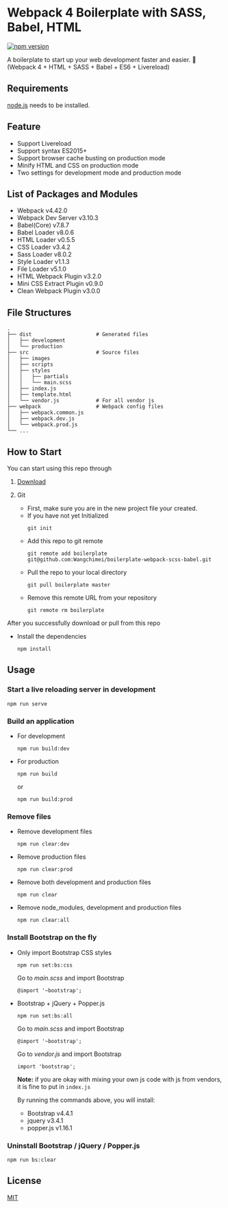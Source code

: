 # Webpack 4 Boilerplate with SASS, Babel, HTML

[![npm version](https://badge.fury.io/js/webpack_scss_babel_boilerplate.svg)](https://badge.fury.io/js/webpack_scss_babel_boilerplate)

A boilerplate to start up your web development faster and easier. :rocket:  
(Webpack 4 + HTML + SASS + Babel + ES6 + Livereload)

## Requirements

[node.js](https://nodejs.org/en) needs to be installed.

## Feature

- Support Livereload
- Support syntax ES2015+
- Support browser cache busting on production mode
- Minify HTML and CSS on production mode
- Two settings for development mode and production mode

## List of Packages and Modules

- Webpack v4.42.0
- Webpack Dev Server v3.10.3
- Babel(Core) v7.8.7
- Babel Loader v8.0.6
- HTML Loader v0.5.5
- CSS Loader v3.4.2
- Sass Loader v8.0.2
- Style Loader v1.1.3
- File Loader v5.1.0
- HTML Webpack Plugin v3.2.0
- Mini CSS Extract Plugin v0.9.0
- Clean Webpack Plugin v3.0.0

## File Structures

    .
    ├── dist                     # Generated files
    │   ├── development
    │   └── production
    ├── src                      # Source files
    │   ├── images
    │   ├── scripts
    │   ├── styles
    │   │   ├── partials
    │   │   └── main.scss
    │   ├── index.js
    │   ├── template.html
    │   └── vendor.js            # For all vendor js
    ├── webpack                  # Webpack config files
    │   ├── webpack.common.js
    │   ├── webpack.dev.js
    │   └── webpack.prod.js
    └── ...

## How to Start

You can start using this repo through

1. [Download](https://github.com/Wangchimei/boilerplate-webpack-scss-babel/archive/master.zip)

2. Git

   - First, make sure you are in the new project file your created.
   - If you have not yet Initialized
     ```
     git init
     ```
   - Add this repo to git remote
     ```
     git remote add boilerplate git@github.com:Wangchimei/boilerplate-webpack-scss-babel.git
     ```
   - Pull the repo to your local directory
     ```
     git pull boilerplate master
     ```
   - Remove this remote URL from your repository
     ```
     git remote rm boilerplate
     ```

After you successfully download or pull from this repo

- Install the dependencies

  ```
  npm install
  ```

## Usage

### Start a live reloading server in development

```
npm run serve
```

### Build an application

- For development
  ```
  npm run build:dev
  ```
- For production
  ```
  npm run build
  ```
  or
  ```
  npm run build:prod
  ```

### Remove files

- Remove development files
  ```
  npm run clear:dev
  ```
- Remove production files
  ```
  npm run clear:prod
  ```
- Remove both development and production files
  ```
  npm run clear
  ```
- Remove node_modules, development and production files
  ```
  npm run clear:all
  ```

### Install Bootstrap on the fly

- Only import Bootstrap CSS styles

  ```
  npm run set:bs:css
  ```

  Go to _main.scss_ and import Bootstrap

  ```
  @import '~bootstrap';
  ```

- Bootstrap + jQuery + Popper.js

  ```
  npm run set:bs:all
  ```

  Go to _main.scss_ and import Bootstrap

  ```
  @import '~bootstrap';
  ```

  Go to _vendor.js_ and import Bootstrap

  ```
  import 'bootstrap';
  ```

  **Note:** if you are okay with mixing your own js code with js from vendors, it is fine to put in `index.js`

  By running the commands above, you will install:

  - Bootstrap v4.4.1
  - jquery v3.4.1
  - popper.js v1.16.1

### Uninstall Bootstrap / jQuery / Popper.js

```
npm run bs:clear
```

## License

[MIT](LICENSE)
